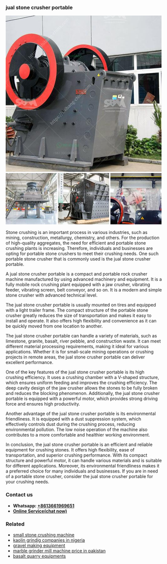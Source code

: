 <h3>jual stone crusher portable</h3><img src='1702950118.jpg' alt=''><p>Stone crushing is an important process in various industries, such as mining, construction, metallurgy, chemistry, and others. For the production of high-quality aggregates, the need for efficient and portable stone crushing plants is increasing. Therefore, individuals and businesses are opting for portable stone crushers to meet their crushing needs. One such portable stone crusher that is commonly used is the jual stone crusher portable.</p><p>A jual stone crusher portable is a compact and portable rock crusher machine manufactured by using advanced machinery and equipment. It is a fully mobile rock crushing plant equipped with a jaw crusher, vibrating feeder, vibrating screen, belt conveyor, and so on. It is a modern and simple stone crusher with advanced technical level.</p><p>The jual stone crusher portable is usually mounted on tires and equipped with a light trailer frame. The compact structure of the portable stone crusher greatly reduces the size of transportation and makes it easy to install and operate. It also offers high flexibility and convenience as it can be quickly moved from one location to another.</p><p>The jual stone crusher portable can handle a variety of materials, such as limestone, granite, basalt, river pebble, and construction waste. It can meet different material processing requirements, making it ideal for various applications. Whether it is for small-scale mining operations or crushing projects in remote areas, the jual stone crusher portable can deliver excellent performance.</p><p>One of the key features of the jual stone crusher portable is its high crushing efficiency. It uses a crushing chamber with a V-shaped structure, which ensures uniform feeding and improves the crushing efficiency. The deep cavity design of the jaw crusher allows the stones to be fully broken and reduces the blocking phenomenon. Additionally, the jual stone crusher portable is equipped with a powerful motor, which provides strong driving force and ensures high productivity.</p><p>Another advantage of the jual stone crusher portable is its environmental friendliness. It is equipped with a dust suppression system, which effectively controls dust during the crushing process, reducing environmental pollution. The low noise operation of the machine also contributes to a more comfortable and healthier working environment.</p><p>In conclusion, the jual stone crusher portable is an efficient and reliable equipment for crushing stones. It offers high flexibility, ease of transportation, and superior crushing performance. With its compact structure and powerful motor, it can handle various materials and is suitable for different applications. Moreover, its environmental friendliness makes it a preferred choice for many individuals and businesses. If you are in need of a portable stone crusher, consider the jual stone crusher portable for your crushing needs.</p><h3>Contact us</h3><ul><li><strong>Whatsapp:&nbsp;<a href="https://wa.me/8613661969651">+8613661969651</a></strong></li><li><a href="https://swt.shibang-china.com/?git&amp;zhl&amp;jual stone crusher portable"><strong>Online Service(chat now)</strong></a></li></ul><h3>Related</h3><ul><li><a href='small stone crushing machine.md'>small stone crushing machine</a></li><li><a href='kaolin grindig companies in nigeria.md'>kaolin grindig companies in nigeria</a></li><li><a href='gravel making equipment.md'>gravel making equipment</a></li><li><a href='marble grinder mill machine price in pakistan.md'>marble grinder mill machine price in pakistan</a></li><li><a href='basalt quarry equipments.md'>basalt quarry equipments</a></li></ul>